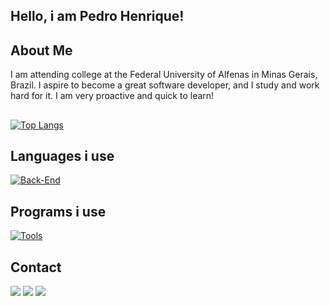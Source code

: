 ## Hello, i am Pedro Henrique!

## About Me 

I am attending college at the Federal University of Alfenas in Minas Gerais, Brazil. I aspire to become a great software developer, and I study and work hard for it. I am very proactive and quick to learn!

##

[![Top Langs](https://github-readme-stats.vercel.app/api/top-langs/?username=pedrohalb&layout=pie&theme=dark)](https://github.com/pedrohalb/github-readme-stats)

## Languages ​​i use
[![Back-End](https://skillicons.dev/icons?i=c,cpp,cs,java,js,mysql,haskell,html,css,python)](https://skillicons.dev)

## Programs i use
[![Tools](https://skillicons.dev/icons?i=vscode,idea,git,github,replit,blender,r,linux,unity)](https://skillicons.dev)

##

  ## Contact
  <div> 
  <a href="https://www.instagram.com/phh_barbosa/" target="_blank"><img src="https://img.shields.io/badge/-Instagram-%23E4405F?style=for-the-badge&logo=instagram&logoColor=white" target="_blank"></a>
  <a href = "mailto:pedro.barbosa@sou.unifal-mg.edu.br"><img src="https://img.shields.io/badge/-Email-%23333?style=for-the-badge&logo=gmail&logoColor=white" target="_blank"></a>
  <a href=https://www.linkedin.com/in/pedro-henrique-alves-barbosa-3056aa26a/" target="_blank"><img src="https://img.shields.io/badge/-LinkedIn-%230077B5?style=for-the-badge&logo=linkedin&logoColor=white" target="_blank"></a> 
</div>
